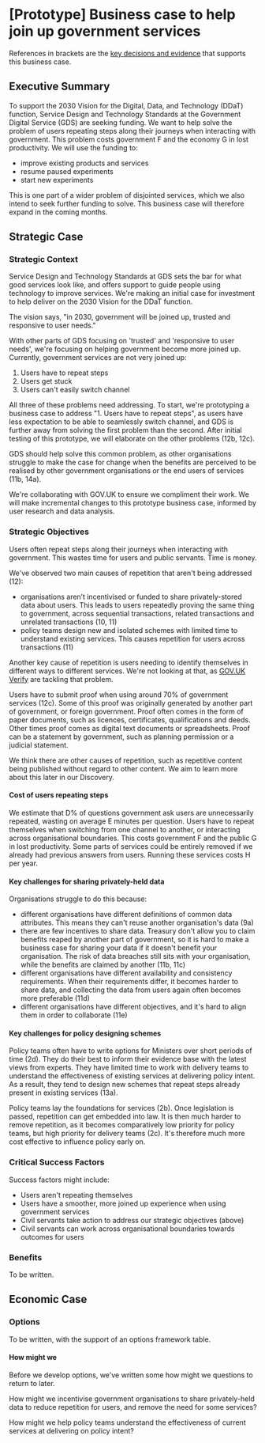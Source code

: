 # [Prototype] Business case to help join up government services

References in brackets are the [key decisions and evidence](https://github.com/alphagov/prototype-case-joined-up-services/blob/master/key-decisions-and-evidence.MD) that supports this business case.

## Executive Summary

To support the 2030 Vision for the Digital, Data, and Technology (DDaT) function, Service Design and Technology Standards at the Government Digital Service (GDS) are seeking funding. We want to help solve the problem of users repeating steps along their journeys when interacting with government. This problem costs government F and the economy G in lost productivity. We will use the funding to:

- improve existing products and services
- resume paused experiments
- start new experiments

This is one part of a wider problem of disjointed services, which we also intend to seek further funding to solve. This business case will therefore expand in the coming months.

## Strategic Case

### Strategic Context

Service Design and Technology Standards at GDS sets the bar for what good services look like, and offers support to guide people using technology to improve services. We're making an initial case for investment to help  deliver on the 2030 Vision for the DDaT function.

The vision says, "in 2030, government will be joined up, trusted and responsive to user needs."

With other parts of GDS focusing on 'trusted' and 'responsive to user needs', we're focusing on helping government become more joined up. Currently, government services are not very joined up:

1. Users have to repeat steps
2. Users get stuck
3. Users can't easily switch channel

All three of these problems need addressing. To start, we're prototyping a business case to address "1. Users have to repeat steps", as users have less expectation to be able to seamlessly switch channel, and GDS is further away from solving the first problem than the second. After initial testing of this prototype, we will elaborate on the other problems (12b, 12c).

GDS should help solve this common problem, as other organisations struggle to make the case for change when the benefits are perceived to be realised by other government organisations or the end users of services (11b, 14a).

We're collaborating with GOV.UK to ensure we compliment their work. We will make incremental changes to this prototype business case, informed by user research and data analysis.

### Strategic Objectives

Users often repeat steps along their journeys when interacting with government. This wastes time for users and public servants. Time is money.

We've observed two main causes of repetition that aren't being addressed (12):

- organisations aren’t incentivised or funded to share privately-stored data about users. This leads to users repeatedly proving the same thing to government, across sequential transactions, related transactions and unrelated transactions (10, 11)
- policy teams design new and isolated schemes with limited time to understand existing services. This causes repetition for users across transactions (11)

Another key cause of repetition is users needing to identify themselves in different ways to different services. We're not looking at that, as [GOV.UK Verify](https://gds.blog.gov.uk/2019/07/19/moving-forward-our-work-on-identity-assurance/) are tackling that problem.

Users have to submit proof when using around 70% of government services (12c). Some of this proof was originally generated by another part of government, or foreign government. Proof often comes in the form of paper documents, such as licences, certificates, qualifications and deeds. Other times proof comes as digital text documents or spreadsheets. Proof can be a statement by government, such as planning permission or a judicial statement.

We think there are other causes of repetition, such as repetitive content being published without regard to other content. We aim to learn more about this later in our Discovery.

#### Cost of users repeating steps

We estimate that D% of questions government ask users are unnecessarily repeated, wasting on average E minutes per question. Users have to repeat themselves when switching from one channel to another, or interacting across organisational boundaries. This costs government F and the public G in lost productivity. Some parts of services could be entirely removed if we already had previous answers from users. Running these services costs H per year.

#### Key challenges for sharing privately-held data

Organisations struggle to do this because:

- different organisations have different definitions of common data attributes. This means they can't reuse another organisation's data (9a)
- there are few incentives to share data. Treasury don't allow you to claim benefits reaped by another part of government, so it is hard to make a business case for sharing your data if it doesn't benefit your organisation. The risk of data breaches still sits with your organisation, while the benefits are claimed by another (11b, 11c)
- different organisations have different availability and consistency requirements. When their requirements differ, it becomes harder to share data, and collecting the data from users again often becomes more preferable (11d)
- different organisations have different objectives, and it's hard to align them in order to collaborate (11e)

#### Key challenges for policy designing schemes

Policy teams often have to write options for Ministers over short periods of time (2d). They do their best to inform their evidence base with the latest views from experts. They have limited time to work with delivery teams to understand the effectiveness of existing services at delivering policy intent. As a result, they tend to design new schemes that repeat steps already present in existing services (13a).

Policy teams lay the foundations for services (2b). Once legislation is passed, repetition can get embedded into law. It is then much harder to remove repetition, as it becomes comparatively low priority for policy teams, but high priority for delivery teams (2c). It's therefore much more cost effective to influence policy early on.

### Critical Success Factors

Success factors might include:

- Users aren't repeating themselves
- Users have a smoother, more joined up experience when using government services
- Civil servants take action to address our strategic objectives (above)
- Civil servants can work across organisational boundaries towards outcomes for users

### Benefits

To be written.

## Economic Case

### Options

To be written, with the support of an options framework table.

#### How might we

Before we develop options, we've written some how might we questions to return to later.

How might we incentivise government organisations to share privately-held data to reduce repetition for users, and remove the need for some services?

How might we help policy teams understand the effectiveness of current services at delivering on policy intent?
